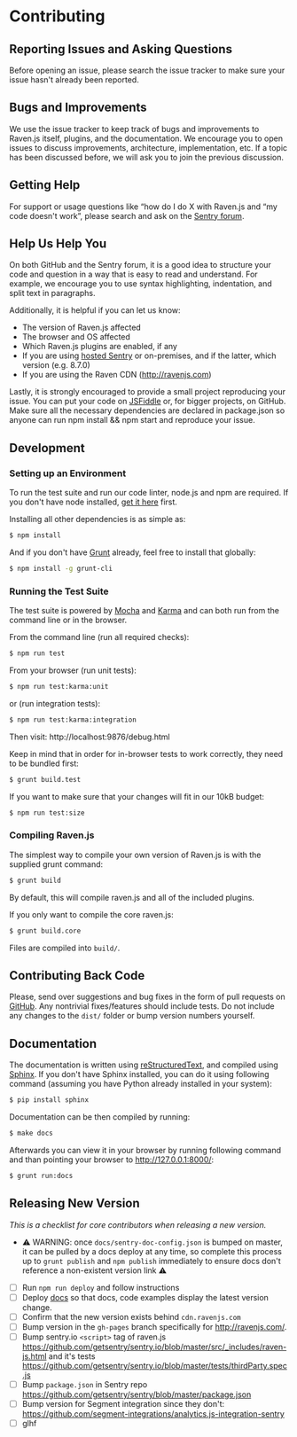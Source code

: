 # Contributing

## Reporting Issues and Asking Questions

Before opening an issue, please search the issue tracker to make sure your issue hasn't already been reported.

## Bugs and Improvements

We use the issue tracker to keep track of bugs and improvements to Raven.js itself, plugins, and the documentation. We encourage you to open issues to discuss improvements, architecture, implementation, etc. If a topic has been discussed before, we will ask you to join the previous discussion.

## Getting Help

For support or usage questions like “how do I do X with Raven.js and “my code doesn't work”, please search and ask on the [Sentry forum](https://forum.sentry.io).

## Help Us Help You

On both GitHub and the Sentry forum, it is a good idea to structure your code and question in a way that is easy to read and understand. For example, we encourage you to use syntax highlighting, indentation, and split text in paragraphs.

Additionally, it is helpful if you can let us know:

* The version of Raven.js affected
* The browser and OS affected
* Which Raven.js plugins are enabled, if any
* If you are using [hosted Sentry](https://sentry.io) or on-premises, and if the latter, which version (e.g. 8.7.0)
* If you are using the Raven CDN (http://ravenjs.com)

Lastly, it is strongly encouraged to provide a small project reproducing your issue. You can put your code on [JSFiddle](https://jsfiddle.net/) or, for bigger projects, on GitHub. Make sure all the necessary dependencies are declared in package.json so anyone can run npm install && npm start and reproduce your issue.

## Development

### Setting up an Environment

To run the test suite and run our code linter, node.js and npm are required. If you don't have node installed, [get it here](http://nodejs.org/download/) first.

Installing all other dependencies is as simple as:

```bash
$ npm install
```

And if you don't have [Grunt](http://gruntjs.com/) already, feel free to install that globally:

```bash
$ npm install -g grunt-cli
```

### Running the Test Suite

The test suite is powered by [Mocha](http://visionmedia.github.com/mocha/) and [Karma](https://karma-runner.github.io/) and can both run from the command line or in the browser.

From the command line (run all required checks):

```bash
$ npm run test
```

From your browser (run unit tests):

```bash
$ npm run test:karma:unit
```

or (run integration tests):

```bash
$ npm run test:karma:integration
```

Then visit: http://localhost:9876/debug.html

Keep in mind that in order for in-browser tests to work correctly, they need to be bundled first:

```bash
$ grunt build.test
```

If you want to make sure that your changes will fit in our 10kB budget:

```bash
$ npm run test:size
```

### Compiling Raven.js

The simplest way to compile your own version of Raven.js is with the supplied grunt command:

```bash
$ grunt build
```

By default, this will compile raven.js and all of the included plugins.

If you only want to compile the core raven.js:

```bash
$ grunt build.core
```

Files are compiled into `build/`.

## Contributing Back Code

Please, send over suggestions and bug fixes in the form of pull requests on [GitHub](https://github.com/getsentry/raven-js). Any nontrivial fixes/features should include tests.
Do not include any changes to the `dist/` folder or bump version numbers yourself.

## Documentation

The documentation is written using [reStructuredText](http://en.wikipedia.org/wiki/ReStructuredText), and compiled using [Sphinx](http://sphinx-doc.org/). If you don't have Sphinx installed, you can do it using following command (assuming you have Python already installed in your system):

```bash
$ pip install sphinx
```

Documentation can be then compiled by running:

```bash
$ make docs
```

Afterwards you can view it in your browser by running following command and than pointing your browser to http://127.0.0.1:8000/:

```bash
$ grunt run:docs
```

## Releasing New Version

_This is a checklist for core contributors when releasing a new version._

  * ⚠ WARNING: once `docs/sentry-doc-config.json` is bumped on master, it can be pulled by a docs deploy at any time, so complete this process up to `grunt publish` and `npm publish` immediately to ensure docs don't reference a non-existent version link ⚠
  * [ ] Run `npm run deploy` and follow instructions
  * [ ] Deploy [docs](https://github.com/getsentry/sentry-docs) so that docs, code examples display the latest version change.
  * [ ] Confirm that the new version exists behind `cdn.ravenjs.com`
  * [ ] Bump version in the `gh-pages` branch specifically for http://ravenjs.com/.
  * [ ] Bump sentry.io `<script>` tag of raven.js https://github.com/getsentry/sentry.io/blob/master/src/_includes/raven-js.html and it's tests https://github.com/getsentry/sentry.io/blob/master/tests/thirdParty.spec.js
  * [ ] Bump `package.json` in Sentry repo https://github.com/getsentry/sentry/blob/master/package.json
  * [ ] Bump version for Segment integration since they don't: https://github.com/segment-integrations/analytics.js-integration-sentry
  * [ ] glhf
